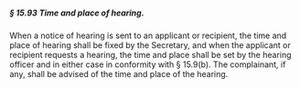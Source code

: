 ##### § 15.93 Time and place of hearing. #####

When a notice of hearing is sent to an applicant or recipient, the time and place of hearing shall be fixed by the Secretary, and when the applicant or recipient requests a hearing, the time and place shall be set by the hearing officer and in either case in conformity with § 15.9(b). The complainant, if any, shall be advised of the time and place of the hearing.